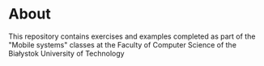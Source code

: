 # About
This repository contains exercises and examples completed as part of the "Mobile systems" classes at the Faculty of Computer Science of the Białystok University of Technology

